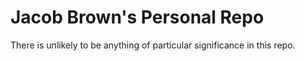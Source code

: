 # Jacob Brown's Personal Repo

There is unlikely to be anything of particular significance in this repo. 


